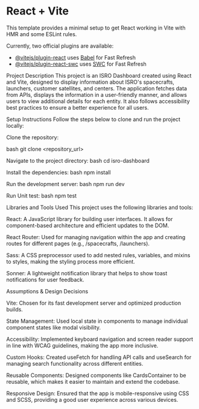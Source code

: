 # React + Vite

This template provides a minimal setup to get React working in Vite with HMR and some ESLint rules.

Currently, two official plugins are available:

- [@vitejs/plugin-react](https://github.com/vitejs/vite-plugin-react/blob/main/packages/plugin-react/README.md) uses [Babel](https://babeljs.io/) for Fast Refresh
- [@vitejs/plugin-react-swc](https://github.com/vitejs/vite-plugin-react-swc) uses [SWC](https://swc.rs/) for Fast Refresh

Project Description
This project is an ISRO Dashboard created using React and Vite, designed to display information about ISRO's spacecrafts, launchers, customer satellites, and centers. The application fetches data from APIs, displays the information in a user-friendly manner, and allows users to view additional details for each entity. It also follows accessibility best practices to ensure a better experience for all users.

Setup Instructions
Follow the steps below to clone and run the project locally:

Clone the repository:

bash
git clone <repository_url>

Navigate to the project directory:
bash
cd isro-dashboard

Install the dependencies:
bash
npm install

Run the development server:
bash
npm run dev

Run Unit test:
bash
npm test

Libraries and Tools Used
This project uses the following libraries and tools:

React: A JavaScript library for building user interfaces. It allows for component-based architecture and efficient updates to the DOM.

React Router: Used for managing navigation within the app and creating routes for different pages (e.g., /spacecrafts, /launchers).

Sass: A CSS preprocessor used to add nested rules, variables, and mixins to styles, making the styling process more efficient.

Sonner: A lightweight notification library that helps to show toast notifications for user feedback.


Assumptions & Design Decisions

Vite: Chosen for its fast development server and optimized production builds.

State Management: Used local state in components to manage individual component states like modal visibility.

Accessibility: Implemented keyboard navigation and screen reader support in line with WCAG guidelines, making the app more inclusive.

Custom Hooks: Created useFetch for handling API calls and useSearch for managing search functionality across different entities.

Reusable Components: Designed components like CardsContainer to be reusable, which makes it easier to maintain and extend the codebase.

Responsive Design: Ensured that the app is mobile-responsive using CSS and SCSS, providing a good user experience across various devices.